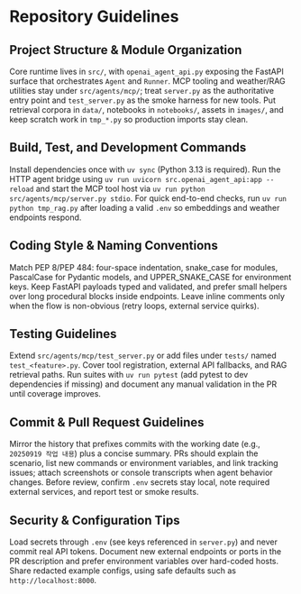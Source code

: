 # Repository Guidelines

## Project Structure & Module Organization
Core runtime lives in `src/`, with `openai_agent_api.py` exposing the FastAPI surface that orchestrates `Agent` and `Runner`. MCP tooling and weather/RAG utilities stay under `src/agents/mcp/`; treat `server.py` as the authoritative entry point and `test_server.py` as the smoke harness for new tools. Put retrieval corpora in `data/`, notebooks in `notebooks/`, assets in `images/`, and keep scratch work in `tmp_*.py` so production imports stay clean.

## Build, Test, and Development Commands
Install dependencies once with `uv sync` (Python 3.13 is required). Run the HTTP agent bridge using `uv run uvicorn src.openai_agent_api:app --reload` and start the MCP tool host via `uv run python src/agents/mcp/server.py stdio`. For quick end-to-end checks, run `uv run python tmp_rag.py` after loading a valid `.env` so embeddings and weather endpoints respond.

## Coding Style & Naming Conventions
Match PEP 8/PEP 484: four-space indentation, snake_case for modules, PascalCase for Pydantic models, and UPPER_SNAKE_CASE for environment keys. Keep FastAPI payloads typed and validated, and prefer small helpers over long procedural blocks inside endpoints. Leave inline comments only when the flow is non-obvious (retry loops, external service quirks).

## Testing Guidelines
Extend `src/agents/mcp/test_server.py` or add files under `tests/` named `test_<feature>.py`. Cover tool registration, external API fallbacks, and RAG retrieval paths. Run suites with `uv run pytest` (add pytest to dev dependencies if missing) and document any manual validation in the PR until coverage improves.

## Commit & Pull Request Guidelines
Mirror the history that prefixes commits with the working date (e.g., `20250919 작업 내용`) plus a concise summary. PRs should explain the scenario, list new commands or environment variables, and link tracking issues; attach screenshots or console transcripts when agent behavior changes. Before review, confirm `.env` secrets stay local, note required external services, and report test or smoke results.

## Security & Configuration Tips
Load secrets through `.env` (see keys referenced in `server.py`) and never commit real API tokens. Document new external endpoints or ports in the PR description and prefer environment variables over hard-coded hosts. Share redacted example configs, using safe defaults such as `http://localhost:8000`.
